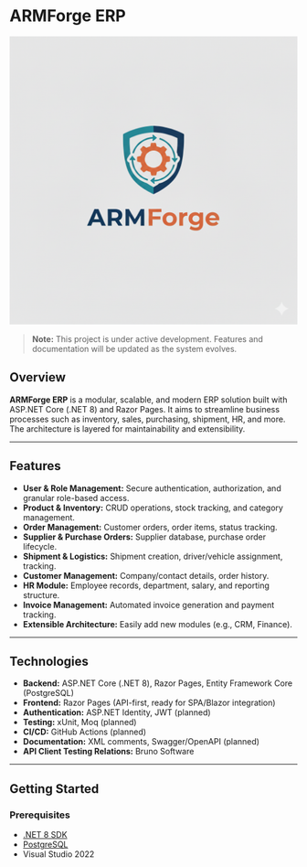 # ARMForge ERP

![ARMForge ERP Banner](ARMForge(nonlongv).png)

> **Note:** This project is under active development. Features and documentation will be updated as the system evolves.

## Overview

**ARMForge ERP** is a modular, scalable, and modern ERP solution built with ASP.NET Core (.NET 8) and Razor Pages. It aims to streamline business processes such as inventory, sales, purchasing, shipment, HR, and more. The architecture is layered for maintainability and extensibility.

---

## Features

- **User & Role Management:** Secure authentication, authorization, and granular role-based access.
- **Product & Inventory:** CRUD operations, stock tracking, and category management.
- **Order Management:** Customer orders, order items, status tracking.
- **Supplier & Purchase Orders:** Supplier database, purchase order lifecycle.
- **Shipment & Logistics:** Shipment creation, driver/vehicle assignment, tracking.
- **Customer Management:** Company/contact details, order history.
- **HR Module:** Employee records, department, salary, and reporting structure.
- **Invoice Management:** Automated invoice generation and payment tracking.
- **Extensible Architecture:** Easily add new modules (e.g., CRM, Finance).

---

## Technologies

- **Backend:** ASP.NET Core (.NET 8), Razor Pages, Entity Framework Core (PostgreSQL)
- **Frontend:** Razor Pages (API-first, ready for SPA/Blazor integration)
- **Authentication:** ASP.NET Identity, JWT (planned)
- **Testing:** xUnit, Moq (planned)
- **CI/CD:** GitHub Actions (planned)
- **Documentation:** XML comments, Swagger/OpenAPI (planned)
- **API Client Testing Relations:** Bruno Software
---

## Getting Started

### Prerequisites

- [.NET 8 SDK](https://dotnet.microsoft.com/download/dotnet/8.0)
- [PostgreSQL](https://www.postgresql.org/download/)
- Visual Studio 2022